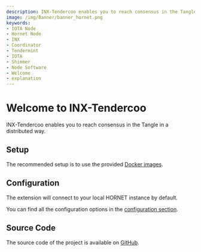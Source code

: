 ```yaml
---
description: INX-Tendercoo enables you to reach consensus in the Tangle in a distributed way.
image: /img/Banner/banner_hornet.png
keywords:
- IOTA Node
- Hornet Node
- INX
- Coordinator
- Tendermint
- IOTA
- Shimmer
- Node Software
- Welcome
- explanation
---
```


# Welcome to INX-Tendercoo

INX-Tendercoo enables you to reach consensus in the Tangle in a distributed way.

## Setup

The recommended setup is to use the provided [Docker images](https://hub.docker.com/r/iotaledger/inx-tendercoo).

## Configuration

The extension will connect to your local HORNET instance by default.

You can find all the configuration options in the [configuration section](configuration.md).

## Source Code

The source code of the project is available on [GitHub](https://github.com/iotaledger/inx-tendercoo).